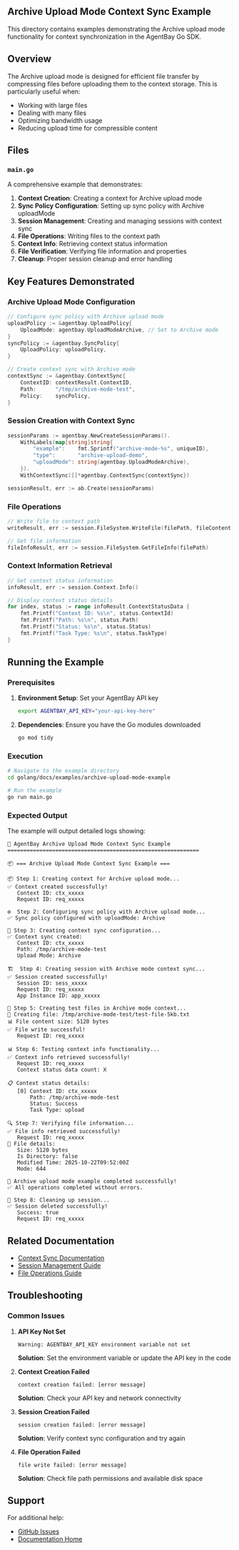 ## Archive Upload Mode Context Sync Example

This directory contains examples demonstrating the Archive upload mode functionality for context synchronization in the AgentBay Go SDK.

## Overview

The Archive upload mode is designed for efficient file transfer by compressing files before uploading them to the context storage. This is particularly useful when:

- Working with large files
- Dealing with many files
- Optimizing bandwidth usage
- Reducing upload time for compressible content

## Files

### `main.go`

A comprehensive example that demonstrates:

1. **Context Creation**: Creating a context for Archive upload mode
2. **Sync Policy Configuration**: Setting up sync policy with Archive uploadMode
3. **Session Management**: Creating and managing sessions with context sync
4. **File Operations**: Writing files to the context path
5. **Context Info**: Retrieving context status information
6. **File Verification**: Verifying file information and properties
7. **Cleanup**: Proper session cleanup and error handling

## Key Features Demonstrated

### Archive Upload Mode Configuration

```go
// Configure sync policy with Archive upload mode
uploadPolicy := &agentbay.UploadPolicy{
    UploadMode: agentbay.UploadModeArchive, // Set to Archive mode
}
syncPolicy := &agentbay.SyncPolicy{
    UploadPolicy: uploadPolicy,
}

// Create context sync with Archive mode
contextSync := &agentbay.ContextSync{
    ContextID: contextResult.ContextID,
    Path:      "/tmp/archive-mode-test",
    Policy:    syncPolicy,
}
```

### Session Creation with Context Sync

```go
sessionParams := agentbay.NewCreateSessionParams().
    WithLabels(map[string]string{
        "example":    fmt.Sprintf("archive-mode-%s", uniqueID),
        "type":       "archive-upload-demo",
        "uploadMode": string(agentbay.UploadModeArchive),
    }).
    WithContextSync([]*agentbay.ContextSync{contextSync})

sessionResult, err := ab.Create(sessionParams)
```

### File Operations

```go
// Write file to context path
writeResult, err := session.FileSystem.WriteFile(filePath, fileContent, "overwrite")

// Get file information
fileInfoResult, err := session.FileSystem.GetFileInfo(filePath)
```

### Context Information Retrieval

```go
// Get context status information
infoResult, err := session.Context.Info()

// Display context status details
for index, status := range infoResult.ContextStatusData {
    fmt.Printf("Context ID: %s\n", status.ContextId)
    fmt.Printf("Path: %s\n", status.Path)
    fmt.Printf("Status: %s\n", status.Status)
    fmt.Printf("Task Type: %s\n", status.TaskType)
}
```

## Running the Example

### Prerequisites

1. **Environment Setup**: Set your AgentBay API key
   ```bash
   export AGENTBAY_API_KEY="your-api-key-here"
   ```

2. **Dependencies**: Ensure you have the Go modules downloaded
   ```bash
   go mod tidy
   ```

### Execution

```bash
# Navigate to the example directory
cd golang/docs/examples/archive-upload-mode-example

# Run the example
go run main.go
```

### Expected Output

The example will output detailed logs showing:

```
🚀 AgentBay Archive Upload Mode Context Sync Example
============================================================

📦 === Archive Upload Mode Context Sync Example ===

📦 Step 1: Creating context for Archive upload mode...
✅ Context created successfully!
   Context ID: ctx_xxxxx
   Request ID: req_xxxxx

⚙️  Step 2: Configuring sync policy with Archive upload mode...
✅ Sync policy configured with uploadMode: Archive

🔧 Step 3: Creating context sync configuration...
✅ Context sync created:
   Context ID: ctx_xxxxx
   Path: /tmp/archive-mode-test
   Upload Mode: Archive

🏗️  Step 4: Creating session with Archive mode context sync...
✅ Session created successfully!
   Session ID: sess_xxxxx
   Request ID: req_xxxxx
   App Instance ID: app_xxxxx

📝 Step 5: Creating test files in Archive mode context...
📄 Creating file: /tmp/archive-mode-test/test-file-5kb.txt
📊 File content size: 5120 bytes
✅ File write successful!
   Request ID: req_xxxxx

📊 Step 6: Testing context info functionality...
✅ Context info retrieved successfully!
   Request ID: req_xxxxx
   Context status data count: X

📋 Context status details:
   [0] Context ID: ctx_xxxxx
       Path: /tmp/archive-mode-test
       Status: Success
       Task Type: upload

🔍 Step 7: Verifying file information...
✅ File info retrieved successfully!
   Request ID: req_xxxxx
📄 File details:
   Size: 5120 bytes
   Is Directory: false
   Modified Time: 2025-10-22T09:52:00Z
   Mode: 644

🎉 Archive upload mode example completed successfully!
✅ All operations completed without errors.

🧹 Step 8: Cleaning up session...
✅ Session deleted successfully!
   Success: true
   Request ID: req_xxxxx
```

## Related Documentation

- [Context Sync Documentation](../../../guides/common-features/basics/data-persistence.md)
- [Session Management Guide](../../../guides/common-features/basics/session-management.md)
- [File Operations Guide](../../../guides/common-features/basics/file-operations.md)

## Troubleshooting

### Common Issues

1. **API Key Not Set**
   ```
   Warning: AGENTBAY_API_KEY environment variable not set
   ```
   **Solution**: Set the environment variable or update the API key in the code

2. **Context Creation Failed**
   ```
   context creation failed: [error message]
   ```
   **Solution**: Check your API key and network connectivity

3. **Session Creation Failed**
   ```
   session creation failed: [error message]
   ```
   **Solution**: Verify context sync configuration and try again

4. **File Operation Failed**
   ```
   file write failed: [error message]
   ```
   **Solution**: Check file path permissions and available disk space

## Support

For additional help:
- [GitHub Issues](https://github.com/aliyun/wuying-agentbay-sdk/issues)
- [Documentation Home](../../../README.md)